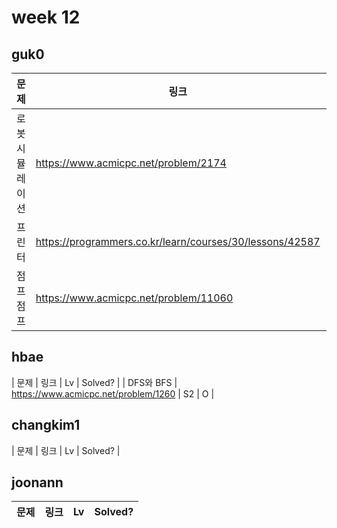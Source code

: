# week 12

## guk0
| 문제 | 링크 | Lv  | Solved? |
| --- | --- | --- | --- |
| 로봇 시뮬레이션 | https://www.acmicpc.net/problem/2174 | G5 | O |
| 프린터 | https://programmers.co.kr/learn/courses/30/lessons/42587 | LV2 | O |
| 점프 점프 | https://www.acmicpc.net/problem/11060 | S2 | O |


## hbae 
| 문제 | 링크 | Lv  | Solved? |
| DFS와 BFS | https://www.acmicpc.net/problem/1260 | S2 | O |

## changkim1
| 문제 | 링크 | Lv  | Solved? |

## joonann
| 문제 | 링크 | Lv  | Solved? |
| --- | --- | --- | --- |
